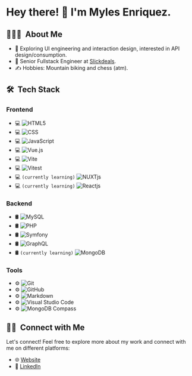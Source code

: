 # Hey there! 👋 I'm Myles Enriquez.

## 👨🏻‍💻 &nbsp;About Me

- 🤔 Exploring UI engineering and interaction design, interested in API design/consumption.
- 💼 Senior Fullstack Engineer at [Slickdeals](https://slickdeals.net/).
- ✍️ Hobbies: Mountain biking and chess (atm).

## 🛠 &nbsp;Tech Stack

### Frontend

- 💻 ![HTML5](https://img.shields.io/badge/-HTML5-333333?style=flat&logo=HTML5)
- 💻 ![CSS](https://img.shields.io/badge/-CSS-333333?style=flat&logo=CSS3&logoColor=1572B6)
- 💻 ![JavaScript](https://img.shields.io/badge/-JavaScript-333333?style=flat&logo=javascript)
- 💻 ![Vue.js](https://img.shields.io/badge/Vue.js-35495E?style=flat&logo=vuedotjs)
- 💻 ![Vite](https://img.shields.io/badge/vite-35495E?style=flat&logo=vite)
- 💻 ![Vitest](https://img.shields.io/badge/vitest-35495E?style=flat&logo=vitest)
- 💻 `(currently learning)` ![NUXTjs](https://img.shields.io/badge/-NUXTjs-success)
- 💻 `(currently learning)` ![Reactjs](https://img.shields.io/badge/reactjs-333333?style=flat&logo=reactjs)

### Backend

- 🛢 ![MySQL](https://img.shields.io/badge/-MySQL-333333?style=flat&logo=mysql)
- 🛢 ![PHP](https://img.shields.io/badge/-PHP-333333?style=flat&logo=PHP)
- 🛢 ![Symfony](https://img.shields.io/badge/-Symfony-333333?style=flat&logo=symfony)
- 🛢 ![GraphQL](https://img.shields.io/badge/-GraphQL-333333?style=flat&logo=graphql)
- 🛢 `(currently learning)` ![MongoDB](https://img.shields.io/badge/-MongoDB-333333?style=flat&logo=mongodb)

### Tools

- ⚙️ ![Git](https://img.shields.io/badge/-Git-333333?style=flat&logo=git)
- ⚙️ ![GitHub](https://img.shields.io/badge/-GitHub-333333?style=flat&logo=github)
- ⚙️ ![Markdown](https://img.shields.io/badge/-Markdown-333333?style=flat&logo=markdown)
- ⚙️ ![Visual Studio Code](https://img.shields.io/badge/-Visual%20Studio%20Code-333333?style=flat&logo=visual-studio-code&logoColor=007ACC)
- ⚙️ ![MongoDB Compass](https://img.shields.io/badge/-MongoDB%20Compass-333333?style=flat&logo=mongodb)

## 🤝🏻 &nbsp;Connect with Me

Let's connect! Feel free to explore more about my work and connect with me on different platforms:

- 🌐 [Website](https://www.mylesenriquez.com/)
- 👔 [LinkedIn](https://www.linkedin.com/in/mylesenriquez/)
